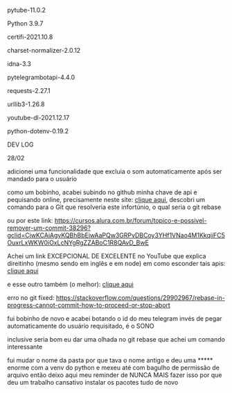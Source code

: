 pytube-11.0.2

Python 3.9.7

certifi-2021.10.8 

charset-normalizer-2.0.12 

idna-3.3 

pytelegrambotapi-4.4.0 

requests-2.27.1 

urllib3-1.26.8

youtube-dl-2021.12.17

python-dotenv-0.19.2


DEV LOG

28/02

adicionei uma funcionalidade que excluia o som automaticamente após ser mandado para o usuário



como um bobinho, acabei subindo no github minha chave de api e pequisando online, precisamente neste site: [clique aqui](https://ichi.pro/pt/como-ocultar-suas-chaves-de-api-214101212792806), descobri um comando para o Git que resolveria este infortúnio, o qual seria o git rebase 

ou por este link: https://cursos.alura.com.br/forum/topico-e-possivel-remover-um-commit-38296?gclid=CjwKCAiAgvKQBhBbEiwAaPQw3GRPvDBCoy3YHf1VNao4M1KkqiiFC5OuxrLxWKW0iOxLcNYgRgZZABoC1R8QAvD_BwE



Achei um link EXCEPCIONAL DE EXCELENTE no YouTube que explica direitinho (mesmo sendo em inglês e em node) em como esconder tais apis: [clique aqui](https://www.youtube.com/watch?v=17UVejOw3zA)

e esse outro também (o melhor): [clique aqui](https://www.youtube.com/watch?v=YdgIWTYQ69A) 



erro no git fixed: https://stackoverflow.com/questions/29902967/rebase-in-progress-cannot-commit-how-to-proceed-or-stop-abort



fui bobinho de novo e acabei botando o id do meu telegram invés de pegar automaticamente do usuário requisitado, é o SONO

inclusive seria bom eu dar uma olhada no git rebase que achei um comando interessante



fui mudar o nome da pasta por que tava o nome antigo e deu uma \*\**\*\* enorme com a venv do python e mexeu até com bagulho de permissão de arquivo então deixo aqui meu reminder de NUNCA MAIS fazer isso por que deu um trabalho cansativo instalar os pacotes tudo de novo 